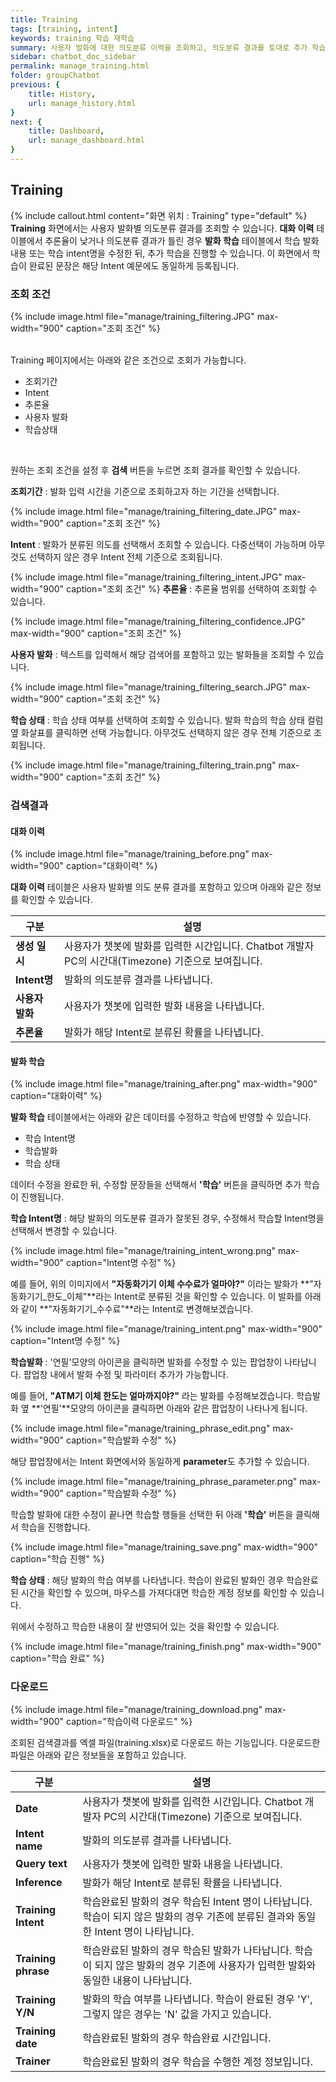 ```yaml
---
title: Training
tags: [training, intent]
keywords: training 학습 재학습
summary: 사용자 발화에 대한 의도분류 이력을 조회하고, 의도분류 결과를 토대로 추가 학습할 수 있는 화면입니다.
sidebar: chatbot_doc_sidebar
permalink: manage_training.html
folder: groupChatbot
previous: {
    title: History, 
    url: manage_history.html
}
next: {
    title: Dashboard,
    url: manage_dashboard.html
}
---
```


## Training
 {% include callout.html content="화면 위치 : Training" type="default" %}
**Training** 화면에서는 사용자 발화별 의도분류 결과를 조회할 수 있습니다. **대화 이력** 테이블에서 추론율이 낮거나 의도분류 결과가 틀린 경우 **발화 학습** 테이블에서 학습 발화 내용 또는 학습 intent명을 수정한 뒤, 추가 학습을 진행할 수 있습니다. 
이 화면에서 학습이 완료된 문장은 해당 Intent 예문에도 동일하게 등록됩니다.<br/>

### 조회 조건

{% include image.html file="manage/training_filtering.JPG" max-width="900" caption="조회 조건" %}

<br/>Training 페이지에서는 아래와 같은 조건으로 조회가 가능합니다.<br/>
 - 조회기간
 - Intent
 - 추론율
 - 사용자 발화
 - 학습상태
<br/>

원하는 조회 조건을 설정 후 **검색** 버튼을 누르면 조회 결과를 확인할 수 있습니다.<br/> 
 
**조회기간** : 발화 입력 시간을 기준으로 조회하고자 하는 기간을 선택합니다. <br/>

{% include image.html file="manage/training_filtering_date.JPG" max-width="900" caption="조회 조건" %}

**Intent** : 발화가 분류된 의도를 선택해서 조회할 수 있습니다. 다중선택이 가능하며 아무것도 선택하지 않은 경우 Intent 전체 기준으로 조회됩니다. <br/>

{% include image.html file="manage/training_filtering_intent.JPG" max-width="900" caption="조회 조건" %}
**추론율** : 추론율 범위를 선택하여 조회할 수 있습니다.<br/>

{% include image.html file="manage/training_filtering_confidence.JPG" max-width="900" caption="조회 조건" %}

**사용자 발화** : 텍스트를 입력해서 해당 검색어를 포함하고 있는 발화들을 조회할 수 있습니다.<br/>

{% include image.html file="manage/training_filtering_search.JPG" max-width="900" caption="조회 조건" %}

**학습 상태** : 학습 상태 여부를 선택하여 조회할 수 있습니다. 발화 학습의 학습 상태 컬럼 옆 화살표를 클릭하면 선택 가능합니다. 아무것도 선택하지 않은 경우 전체 기준으로 조회됩니다.<br/>

{% include image.html file="manage/training_filtering_train.png" max-width="900" caption="조회 조건" %}

### 검색결과

#### 대화 이력

{% include image.html file="manage/training_before.png" max-width="900" caption="대화이력" %}

**대화 이력** 테이블은 사용자 발화별 의도 분류 결과를 포함하고 있으며 아래와 같은 정보를 확인할 수 있습니다.<br/>

| 구분 | 설명 |
|-------------|-------------|
| **생성 일시** | 사용자가 챗봇에 발화를 입력한 시간입니다. Chatbot 개발자 PC의 시간대(Timezone) 기준으로 보여집니다. |
| **Intent명** | 발화의 의도분류 결과를 나타냅니다. |
| **사용자 발화** | 사용자가 챗봇에 입력한 발화 내용을 나타냅니다. |
| **추론율** | 발화가 해당 Intent로 분류된 확률을 나타냅니다. |

#### 발화 학습

{% include image.html file="manage/training_after.png" max-width="900" caption="대화이력" %}

**발화 학습** 테이블에서는 아래와 같은 데이터를 수정하고 학습에 반영할 수 있습니다. <br/>
 - 학습 Intent명
 - 학습발화
 - 학습 상태

데이터 수정을 완료한 뒤, 수정할 문장들을 선택해서 **'학습'** 버튼을 클릭하면 추가 학습이 진행됩니다.<br/>

**학습 Intent명** : 해당 발화의 의도분류 결과가 잘못된 경우, 수정해서 학습할 Intent명을 선택해서 변경할 수 있습니다.<br/>

{% include image.html file="manage/training_intent_wrong.png" max-width="900" caption="Intent명 수정" %}

예를 들어, 위의 이미지에서 **"자동화기기 이체 수수료가 얼마야?"** 이라는 발화가 **"자동화기기_한도_이체"**라는 Intent로 분류된 것을 확인할 수 있습니다. 이 발화를 아래와 같이 **"자동화기기_수수료"**라는 Intent로 변경해보겠습니다.

{% include image.html file="manage/training_intent.png" max-width="900" caption="Intent명 수정" %}

**학습발화** : '연필'모양의 아이콘을 클릭하면 발화를 수정할 수 있는 팝업창이 나타납니다. 팝업창 내에서 발화 수정 및 파라미터 추가가 가능합니다.<br/>

예를 들어, **"ATM기 이체 한도는 얼마까지야?"** 라는 발화를 수정해보겠습니다. 학습발화 옆 **'연필'**모양의 아이콘을 클릭하면 아래와 같은 팝업창이 나타나게 됩니다.

{% include image.html file="manage/training_phrase_edit.png" max-width="900" caption="학습발화 수정" %}

해당 팝업창에서는 Intent 화면에서와 동일하게 **parameter**도 추가할 수 있습니다.

{% include image.html file="manage/training_phrase_parameter.png" max-width="900" caption="학습발화 수정" %}

학습할 발화에 대한 수정이 끝나면 학습할 행들을 선택한 뒤 아래 **'학습'** 버튼을 클릭해서 학습을 진행합니다.

{% include image.html file="manage/training_save.png" max-width="900" caption="학습 진행" %}

**학습 상태** : 해당 발화의 학습 여부를 나타냅니다. 학습이 완료된 발화인 경우 학습완료 된 시간을 확인할 수 있으며, 마우스를 가져다대면 학습한 계정 정보를 확인할 수 있습니다. <br/>

위에서 수정하고 학습한 내용이 잘 반영되어 있는 것을 확인할 수 있습니다. <br/>

{% include image.html file="manage/training_finish.png" max-width="900" caption="학습 완료" %}

### 다운로드

{% include image.html file="manage/training_download.png" max-width="900" caption="학습이력 다운로드" %}

조회된 검색결과를 엑셀 파일(training.xlsx)로 다운로드 하는 기능입니다. 다운로드한 파일은 아래와 같은 정보들을 포함하고 있습니다.<br/>

| 구분 | 설명 |
|-------------|-------------|
| **Date** | 사용자가 챗봇에 발화를 입력한 시간입니다. Chatbot 개발자 PC의 시간대(Timezone) 기준으로 보여집니다. |
| **Intent name** | 발화의 의도분류 결과를 나타냅니다. |
| **Query text** | 사용자가 챗봇에 입력한 발화 내용을 나타냅니다. |
| **Inference** | 발화가 해당 Intent로 분류된 확률을 나타냅니다. |
| **Training Intent** | 학습완료된 발화의 경우 학습된 Intent 명이 나타납니다. 학습이 되지 않은 발화의 경우 기존에 분류된 결과와 동일한 Intent 명이 나타납니다. |
| **Training phrase** | 학습완료된 발화의 경우 학습된 발화가 나타납니다. 학습이 되지 않은 발화의 경우 기존에 사용자가 입력한 발화와 동일한 내용이 나타납니다. |
| **Training Y/N** | 발화의 학습 여부를 나타냅니다. 학습이 완료된 경우 'Y', 그렇지 않은 경우는 'N' 값을 가지고 있습니다. |
| **Training date** | 학습완료된 발화의 경우 학습완료 시간입니다. |
| **Trainer** | 학습완료된 발화의 경우 학습을 수행한 계정 정보입니다. |

<br/>


